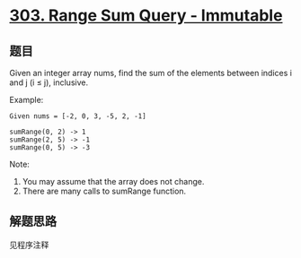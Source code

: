 # [303. Range Sum Query - Immutable](https://leetcode.com/problems/range-sum-query-immutable/)

## 题目

Given an integer array nums, find the sum of the elements between indices i and j (i ≤ j), inclusive.

Example:

```text
Given nums = [-2, 0, 3, -5, 2, -1]

sumRange(0, 2) -> 1
sumRange(2, 5) -> -1
sumRange(0, 5) -> -3
```

Note:

1. You may assume that the array does not change.
1. There are many calls to sumRange function.

## 解题思路

见程序注释
